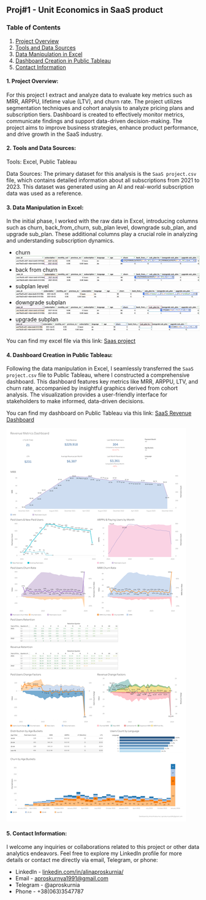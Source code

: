 ## **Proj#1** - Unit Economics in SaaS product
### **Table of Contents**
1. [Project Overview](#project-overview)
2. [Tools and Data Sources](#Tools-and-Data-Sources)
3. [Data Manipulation in Excel](#Data-Manipulation-in-Excel)
4. [Dashboard Creation in Public Tableau](#Dashboard-Creation-in-Public-Tableau)
5. [Contact Information](#Contact-Information)

#### 1. Project Overview:
For this project I extract and analyze data to evaluate key metrics such as MRR, ARPPU, lifetime value (LTV), and churn rate. The project utilizes segmentation techniques and cohort analysis to analyze pricing plans and subscription tiers. Dashboard is created to effectively monitor metrics, communicate findings and support data-driven decision-making. The project aims to improve business strategies, enhance product performance, and drive growth in the SaaS industry.

#### 2. Tools and Data Sources:
Tools: Excel, Public Tableau

Data Sources: The primary dataset for this analysis is the `SaaS project.csv` file, which contains detailed information about all subscriptions from 2021 to 2023. This dataset was generated using an AI and real-world subscription data was used as a reference.

#### 3. Data Manipulation in Excel:
In the initial phase, I worked with the raw data in Excel, introducing columns such as churn, back_from_churn, sub_plan level, downgrade sub_plan, and upgrade sub_plan. These additional columns play a crucial role in analyzing and understanding subscription dynamics.
- churn
  ![churn_google_sheets](churn.png)
- back from churn
  ![back_from_churn_google_sheets](back_from_churn.png)
- subplan level
  ![sub_plan_level_google_sheets](sub_plan_level.png)
- downgrade subplan
  ![downgrade_subplan_google_sheets](downgrade_subplan.png)
- upgrade subplan
  ![upgrade_subplan_google_sheets](upgrade_subplan.png)

You can find my excel file via this link: [Saas project](https://docs.google.com/spreadsheets/d/1jKPZ6eCd7lKUuNDw_hbNiY35V4Rxu99cMMHf4OKPu3M/edit?usp=sharing)

#### 4. Dashboard Creation in Public Tableau:
Following the data manipulation in Excel, I seamlessly transferred the `SaaS project.csv` file to Public Tableau, where I constructed a comprehensive dashboard. This dashboard features key metrics like MRR, ARPPU, LTV, and churn rate, accompanied by insightful graphics derived from cohort analysis. The visualization provides a user-friendly interface for stakeholders to make informed, data-driven decisions.

You can find my dashboard on Public Tableau via this link: [SaaS Revenue Dashboard](https://public.tableau.com/views/SaaSRevenueDashboard/Dashboard1?:language=en-US&:display_count=n&:origin=viz_share_link)

![Dashboard Tableau](Dashboard.png)

#### 5. Contact Information:
I welcome any inquiries or collaborations related to this project or other data analytics endeavors. Feel free to explore my LinkedIn profile for more details or contact me directly via email, Telegram, or phone:
- LinkedIn - [linkedin.com/in/alinaproskurnia/](https://www.linkedin.com/in/alinaproskurnia/)
- Email - aproskurnya1991@gmail.com
- Telegram - @aproskurnia
- Phone - +38(063)3547787
